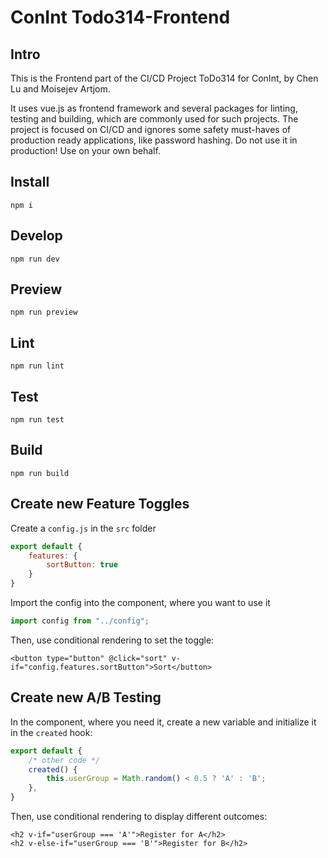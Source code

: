# ConInt Todo314-Frontend

## Intro

This is the Frontend part of the CI/CD Project ToDo314 for ConInt, by Chen Lu and Moisejev Artjom.

It uses vue.js as frontend framework and several packages for linting, testing and building, which are commonly used for such projects. The project is focused on CI/CD and ignores some safety must-haves of production ready applications, like password hashing. Do not use it in production! Use on your own behalf. 

## Install

```
npm i
```

## Develop

```
npm run dev
```

## Preview

```
npm run preview
```

## Lint

```
npm run lint
```

## Test

```
npm run test
```

## Build

```
npm run build
```


## Create new Feature Toggles

Create a `config.js` in the `src` folder

```javascript
export default {
    features: {
        sortButton: true
    }
} 
```

Import the config into the component, where you want to use it

```javascript
import config from "../config";
```

Then, use conditional rendering to set the toggle:

```vue
<button type="button" @click="sort" v-if="config.features.sortButton">Sort</button>
```


## Create new A/B Testing

In the component, where you need it, create a new variable and initialize it in the `created` hook:

```javascript
export default {
    /* other code */
    created() {
        this.userGroup = Math.random() < 0.5 ? 'A' : 'B';
    },
}
```

Then, use conditional rendering to display different outcomes:

```vue
<h2 v-if="userGroup === 'A'">Register for A</h2>
<h2 v-else-if="userGroup === 'B'">Register for B</h2>
```
